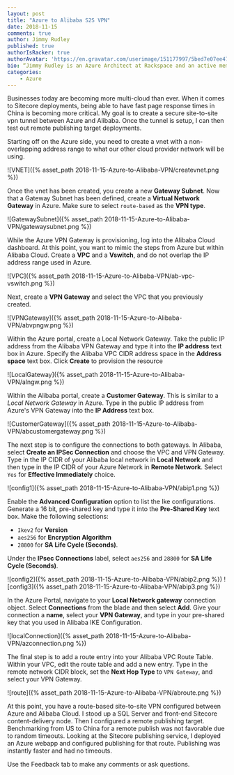 ```yaml
---
layout: post
title: "Azure to Alibaba S2S VPN"
date: 2018-11-15
comments: true
author: Jimmy Rudley
published: true
authorIsRacker: true
authorAvatar: 'https://en.gravatar.com/userimage/151177997/5bed7e07ee47533cbd34b951d463bcb7.jpg'
bio: “Jimmy Rudley is an Azure Architect at Rackspace and an active member of the Azure community. He focuses on solving large and complex architecture and automation problems within Azure."
categories:
    - Azure
---
```


Businesses today are becoming more multi-cloud than ever. When it comes to
Sitecore deployments, being able to have fast page response times in China is
becoming more critical. My goal is to create a secure site-to-site vpn tunnel
between Azure and Alibaba. Once the tunnel is setup, I can then test out remote
publishing target deployments.

<!--more-->

Starting off on the Azure side, you need to create a vnet with a non-overlapping
address range to what our other cloud provider network will be using.

![VNET]({% asset_path 2018-11-15-Azure-to-Alibaba-VPN/createvnet.png %})

Once the vnet has been created, you create a new **Gateway Subnet**. Now that
a Gateway Subnet has been defined, create a **Virtual Network Gateway** in Azure.
Make sure to select `route-based` as the **VPN type**.

![GatewaySubnet]({% asset_path 2018-11-15-Azure-to-Alibaba-VPN/gatewaysubnet.png %})

While the Azure VPN Gateway is provisioning, log into the Alibaba Cloud dashboard.
At this point, you want to mimic the steps from Azure but within Alibaba Cloud.
Create a **VPC** and a **Vswitch**, and do not overlap the IP address range used
in Azure.

![VPC]({% asset_path 2018-11-15-Azure-to-Alibaba-VPN/ab-vpc-vswitch.png %})

Next, create a **VPN Gateway** and select the VPC that you previously created.

![VPNGateway]({% asset_path 2018-11-15-Azure-to-Alibaba-VPN/abvpngw.png %})

Within the Azure portal, create a Local Network Gateway. Take the public IP
address from the Alibaba VPN Gateway and type it into the **IP address** text
box in Azure. Specify the Alibaba VPC CIDR address space in the **Address space**
text box. Click **Create** to provision the resource

![LocalGateway]({% asset_path 2018-11-15-Azure-to-Alibaba-VPN/alngw.png %})

Within the Alibaba portal, create a **Customer Gateway**. This is similar to a
*Local Network Gateway* in Azure. Type in the public IP address from Azure's VPN
Gateway into the **IP Address** text box.

![CustomerGateway]({% asset_path 2018-11-15-Azure-to-Alibaba-VPN/abcustomergateway.png %})

The next step is to configure the connections to both gateways. In Alibaba,
select **Create an IPSec Connection** and choose the VPC and VPN Gateway. Type
in the IP CIDR of your Alibaba local network in **Local Network** and then type
in the IP CIDR of your Azure Network in **Remote Network**. Select `Yes` for
**Effective Immediately** choice.

![config1]({% asset_path 2018-11-15-Azure-to-Alibaba-VPN/abip1.png %})

Enable the **Advanced Configuration** option to list the Ike configurations.
Generate a 16 bit, pre-shared key and type it into the **Pre-Shared Key** text
box. Make the following selections:

- `Ikev2` for **Version**
- `aes256` for **Encryption Algorithm**
- `28800` for **SA Life Cycle (Seconds)**.

Under the **IPsec Connections** label, select `aes256` and `28800` for **SA Life Cycle (Seconds)**.

![config2]({% asset_path 2018-11-15-Azure-to-Alibaba-VPN/abip2.png %})
![config3]({% asset_path 2018-11-15-Azure-to-Alibaba-VPN/abip3.png %})

In the Azure Portal, navigate to your **Local Network gateway** connection object.
 Select **Connections** from the blade and then select **Add**. Give your
 connection a **name**, select your **VPN Gateway**, and type in your pre-shared
 key that you used in Alibaba IKE Configuration.

![localConnection]({% asset_path 2018-11-15-Azure-to-Alibaba-VPN/azconnection.png %})

The final step is to add a route entry into your Alibaba VPC Route Table. Within
your VPC, edit the route table and add a new entry. Type in the remote network
CIDR block, set the **Next Hop Type** to `VPN Gateway`, and select your VPN
Gateway.

![route]({% asset_path 2018-11-15-Azure-to-Alibaba-VPN/abroute.png %})

At this point, you have a route-based site-to-site VPN configured between Azure
and Alibaba Cloud. I stood up a SQL Server and front-end Sitecore content-delivery
node. Then I configured a remote publishing target. Benchmarking from US to China
for a remote publish was not favorable due to random timeouts. Looking at the
Sitecore publishing service, I deployed an Azure webapp and configured publishing
for that route. Publishing was instantly faster and had no timeouts.

Use the Feedback tab to make any comments or ask questions.
